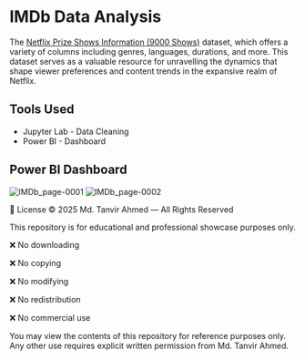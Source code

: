 # IMDb Data Analysis
The [Netflix Prize Shows Information (9000 Shows)](https://www.kaggle.com/datasets/akashguna/netflix-prize-shows-information) dataset, which offers a variety of columns including genres, languages, durations, and more. This dataset serves as a valuable resource for unravelling the dynamics that shape viewer preferences and content trends in the expansive realm of Netflix.

## Tools Used
* Jupyter Lab - Data Cleaning
* Power BI - Dashboard

## Power BI Dashboard
![IMDb_page-0001](https://github.com/karlyndiary/IMDb-Data-Analysis/assets/116041695/30b92dd9-469d-498a-b448-6b8f1f66c23a)
![IMDb_page-0002](https://github.com/karlyndiary/IMDb-Data-Analysis/assets/116041695/e96f32a5-2057-4fa9-a7bc-1ea05c6f9782)





📄 License
© 2025 Md. Tanvir Ahmed — All Rights Reserved

This repository is for educational and professional showcase purposes only.

❌ No downloading

❌ No copying

❌ No modifying

❌ No redistribution

❌ No commercial use

You may view the contents of this repository for reference purposes only.
Any other use requires explicit written permission from Md. Tanvir Ahmed.

